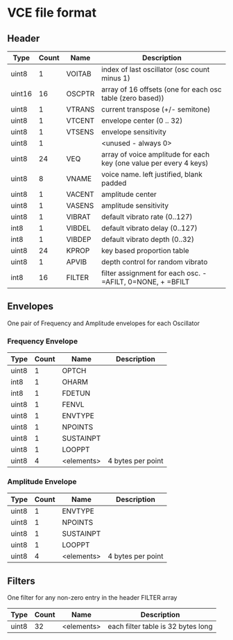 # VCE file format

## Header

| Type   | Count | Name   | Description 
|--------|-------|--------|-----
| uint8  | 1     | VOITAB | index of last oscillator (osc count minus 1) 
| uint16 | 16    | OSCPTR | array of 16 offsets (one for each osc table (zero based)) 
| uint8  | 1     | VTRANS | current transpose (+/- semitone) 
| uint8  | 1     | VTCENT | envelope center (0 .. 32)
| uint8  | 1     | VTSENS | envelope sensitivity
| uint8  | 1     |        | \<unused - always 0\>
| uint8  | 24    | VEQ    | array of voice amplitude for each key (one value per every 4 keys)
| uint8  | 8     | VNAME  | voice name. left justified, blank padded
| uint8  | 1     | VACENT | amplitude center
| uint8  | 1     | VASENS | amplitude sensitivity
| uint8  | 1     | VIBRAT | default vibrato rate (0..127)
| int8   | 1     | VIBDEL | default vibrato delay (0..127)
| int8   | 1     | VIBDEP | default vibrato depth (0..32)
| uint8  | 24    | KPROP  | key based proportion table
| uint8  | 1     | APVIB  | depth control for random vibrato
| int8   | 16    | FILTER | filter assignment for each osc. - =AFILT, 0=NONE, + =BFILT

## Envelopes

One pair of Frequency and Amplitude envelopes for each Oscillator

### Frequency Envelope
| Type   | Count | Name   | Description 
|--------|-------|--------|-----
| uint8  | 	1    | OPTCH | 
| int8   | 	1    | OHARM | 
| int8   | 	1    | FDETUN | 
| uint8  | 	1    | FENVL | 
| uint8  | 	1    | ENVTYPE | 
| uint8  | 	1    | NPOINTS | 
| uint8  | 	1    | SUSTAINPT | 
| uint8  | 	1    | LOOPPT |
| uint8  |  4    | \<elements\> | 4 bytes per point


### Amplitude Envelope
| Type   | Count | Name   | Description 
|--------|-------|--------|-----
| uint8 | 	1 | ENVTYPE | 
| uint8 | 	1 | NPOINTS | 
| uint8 | 	1 | SUSTAINPT | 
| uint8 | 	1 | LOOPPT | 
| uint8  |  4    | \<elements\> | 4 bytes per point

## Filters

One filter for any non-zero entry in the header FILTER array

| Type   | Count | Name   | Description 
|--------|-------|--------|-----
| uint8  | 32    | \<elements\>  | each filter table is 32 bytes long

